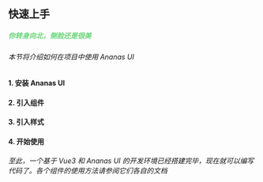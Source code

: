 ## 快速上手

<h5 style="color: #66d476">你转身向北，侧脸还是很美</h5>

###### 本节将介绍如何在项目中使用 Ananas UI

#### 1. 安装 Ananas UI

<span>
    <highlightjs lang="bash" code="npm install ananas-ui -D">
</span>

#### 2. 引入组件

<span>
    <highlightjs lang="javascript" code="import Ananas from 'ananas-ui'">
</span>

#### 3. 引入样式

<span>
<highlightjs lang="css" code="import 'ananas-ui/dist/style.css'">
</span>

#### 4. 开始使用

###### 至此，一个基于 Vue3 和 Ananas UI 的开发环境已经搭建完毕，现在就可以编写代码了。各个组件的使用方法请参阅它们各自的文档
